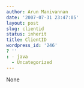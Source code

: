 ```yaml
---
author: Arun Manivannan
date: '2007-07-31 23:47:05'
layout: post
slug: clientid
status: inherit
title: ClientID
wordpress_id: '246'
? ''
: - java
  - Uncategorized
---
```


None

